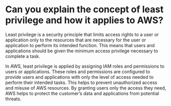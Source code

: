 # Can you explain the concept of least privilege and how it applies to AWS?

Least privilege is a security principle that limits access rights to a user or application only to the resources that are necessary for the user or application to perform its intended function. This means that users and applications should be given the minimum access privilege necessary to complete a task.

In AWS, least privilege is applied by assigning IAM roles and permissions to users or applications. These roles and permissions are configured to provide users and applications with only the level of access needed to perform their intended tasks. This helps to prevent unauthorized access and misuse of AWS resources. By granting users only the access they need, AWS helps to protect the customer’s data and applications from potential threats.
